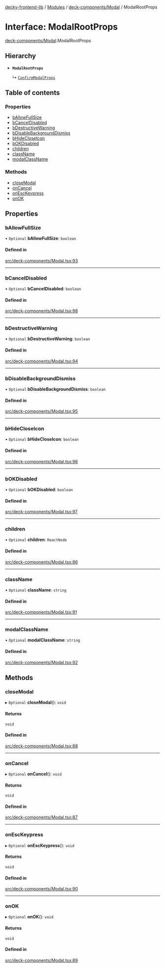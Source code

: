 [decky-frontend-lib](../README.md) / [Modules](../modules.md) / [deck-components/Modal](../modules/deck_components_Modal.md) / ModalRootProps

# Interface: ModalRootProps

[deck-components/Modal](../modules/deck_components_Modal.md).ModalRootProps

## Hierarchy

- **`ModalRootProps`**

  ↳ [`ConfirmModalProps`](deck_components_Modal.ConfirmModalProps.md)

## Table of contents

### Properties

- [bAllowFullSize](deck_components_Modal.ModalRootProps.md#ballowfullsize)
- [bCancelDisabled](deck_components_Modal.ModalRootProps.md#bcanceldisabled)
- [bDestructiveWarning](deck_components_Modal.ModalRootProps.md#bdestructivewarning)
- [bDisableBackgroundDismiss](deck_components_Modal.ModalRootProps.md#bdisablebackgrounddismiss)
- [bHideCloseIcon](deck_components_Modal.ModalRootProps.md#bhidecloseicon)
- [bOKDisabled](deck_components_Modal.ModalRootProps.md#bokdisabled)
- [children](deck_components_Modal.ModalRootProps.md#children)
- [className](deck_components_Modal.ModalRootProps.md#classname)
- [modalClassName](deck_components_Modal.ModalRootProps.md#modalclassname)

### Methods

- [closeModal](deck_components_Modal.ModalRootProps.md#closemodal)
- [onCancel](deck_components_Modal.ModalRootProps.md#oncancel)
- [onEscKeypress](deck_components_Modal.ModalRootProps.md#onesckeypress)
- [onOK](deck_components_Modal.ModalRootProps.md#onok)

## Properties

### bAllowFullSize

• `Optional` **bAllowFullSize**: `boolean`

#### Defined in

[src/deck-components/Modal.tsx:93](https://github.com/SteamDeckHomebrew/decky-frontend-lib/blob/ed98d14/src/deck-components/Modal.tsx#L93)

___

### bCancelDisabled

• `Optional` **bCancelDisabled**: `boolean`

#### Defined in

[src/deck-components/Modal.tsx:98](https://github.com/SteamDeckHomebrew/decky-frontend-lib/blob/ed98d14/src/deck-components/Modal.tsx#L98)

___

### bDestructiveWarning

• `Optional` **bDestructiveWarning**: `boolean`

#### Defined in

[src/deck-components/Modal.tsx:94](https://github.com/SteamDeckHomebrew/decky-frontend-lib/blob/ed98d14/src/deck-components/Modal.tsx#L94)

___

### bDisableBackgroundDismiss

• `Optional` **bDisableBackgroundDismiss**: `boolean`

#### Defined in

[src/deck-components/Modal.tsx:95](https://github.com/SteamDeckHomebrew/decky-frontend-lib/blob/ed98d14/src/deck-components/Modal.tsx#L95)

___

### bHideCloseIcon

• `Optional` **bHideCloseIcon**: `boolean`

#### Defined in

[src/deck-components/Modal.tsx:96](https://github.com/SteamDeckHomebrew/decky-frontend-lib/blob/ed98d14/src/deck-components/Modal.tsx#L96)

___

### bOKDisabled

• `Optional` **bOKDisabled**: `boolean`

#### Defined in

[src/deck-components/Modal.tsx:97](https://github.com/SteamDeckHomebrew/decky-frontend-lib/blob/ed98d14/src/deck-components/Modal.tsx#L97)

___

### children

• `Optional` **children**: `ReactNode`

#### Defined in

[src/deck-components/Modal.tsx:86](https://github.com/SteamDeckHomebrew/decky-frontend-lib/blob/ed98d14/src/deck-components/Modal.tsx#L86)

___

### className

• `Optional` **className**: `string`

#### Defined in

[src/deck-components/Modal.tsx:91](https://github.com/SteamDeckHomebrew/decky-frontend-lib/blob/ed98d14/src/deck-components/Modal.tsx#L91)

___

### modalClassName

• `Optional` **modalClassName**: `string`

#### Defined in

[src/deck-components/Modal.tsx:92](https://github.com/SteamDeckHomebrew/decky-frontend-lib/blob/ed98d14/src/deck-components/Modal.tsx#L92)

## Methods

### closeModal

▸ `Optional` **closeModal**(): `void`

#### Returns

`void`

#### Defined in

[src/deck-components/Modal.tsx:88](https://github.com/SteamDeckHomebrew/decky-frontend-lib/blob/ed98d14/src/deck-components/Modal.tsx#L88)

___

### onCancel

▸ `Optional` **onCancel**(): `void`

#### Returns

`void`

#### Defined in

[src/deck-components/Modal.tsx:87](https://github.com/SteamDeckHomebrew/decky-frontend-lib/blob/ed98d14/src/deck-components/Modal.tsx#L87)

___

### onEscKeypress

▸ `Optional` **onEscKeypress**(): `void`

#### Returns

`void`

#### Defined in

[src/deck-components/Modal.tsx:90](https://github.com/SteamDeckHomebrew/decky-frontend-lib/blob/ed98d14/src/deck-components/Modal.tsx#L90)

___

### onOK

▸ `Optional` **onOK**(): `void`

#### Returns

`void`

#### Defined in

[src/deck-components/Modal.tsx:89](https://github.com/SteamDeckHomebrew/decky-frontend-lib/blob/ed98d14/src/deck-components/Modal.tsx#L89)
